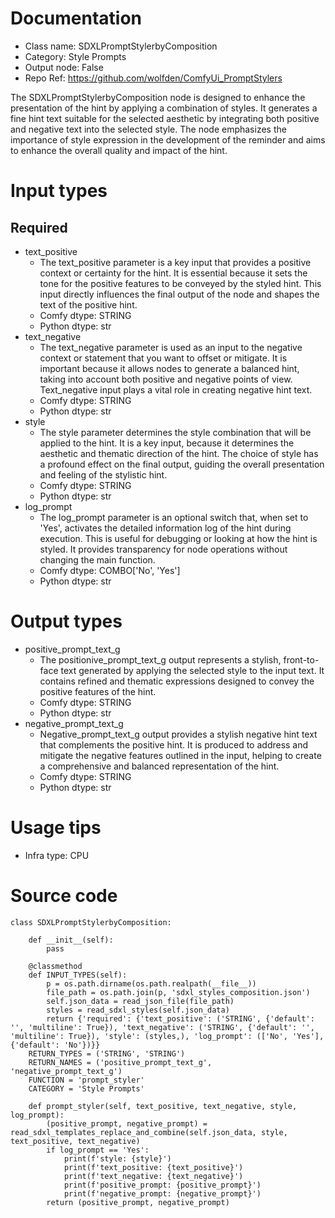 # Documentation
- Class name: SDXLPromptStylerbyComposition
- Category: Style Prompts
- Output node: False
- Repo Ref: https://github.com/wolfden/ComfyUi_PromptStylers

The SDXLPromptStylerbyComposition node is designed to enhance the presentation of the hint by applying a combination of styles. It generates a fine hint text suitable for the selected aesthetic by integrating both positive and negative text into the selected style. The node emphasizes the importance of style expression in the development of the reminder and aims to enhance the overall quality and impact of the hint.

# Input types
## Required
- text_positive
    - The text_positive parameter is a key input that provides a positive context or certainty for the hint. It is essential because it sets the tone for the positive features to be conveyed by the styled hint. This input directly influences the final output of the node and shapes the text of the positive hint.
    - Comfy dtype: STRING
    - Python dtype: str
- text_negative
    - The text_negative parameter is used as an input to the negative context or statement that you want to offset or mitigate. It is important because it allows nodes to generate a balanced hint, taking into account both positive and negative points of view. Text_negative input plays a vital role in creating negative hint text.
    - Comfy dtype: STRING
    - Python dtype: str
- style
    - The style parameter determines the style combination that will be applied to the hint. It is a key input, because it determines the aesthetic and thematic direction of the hint. The choice of style has a profound effect on the final output, guiding the overall presentation and feeling of the stylistic hint.
    - Comfy dtype: STRING
    - Python dtype: str
- log_prompt
    - The log_prompt parameter is an optional switch that, when set to 'Yes', activates the detailed information log of the hint during execution. This is useful for debugging or looking at how the hint is styled. It provides transparency for node operations without changing the main function.
    - Comfy dtype: COMBO['No', 'Yes']
    - Python dtype: str

# Output types
- positive_prompt_text_g
    - The positionive_prompt_text_g output represents a stylish, front-to-face text generated by applying the selected style to the input text. It contains refined and thematic expressions designed to convey the positive features of the hint.
    - Comfy dtype: STRING
    - Python dtype: str
- negative_prompt_text_g
    - Negative_prompt_text_g output provides a stylish negative hint text that complements the positive hint. It is produced to address and mitigate the negative features outlined in the input, helping to create a comprehensive and balanced representation of the hint.
    - Comfy dtype: STRING
    - Python dtype: str

# Usage tips
- Infra type: CPU

# Source code
```
class SDXLPromptStylerbyComposition:

    def __init__(self):
        pass

    @classmethod
    def INPUT_TYPES(self):
        p = os.path.dirname(os.path.realpath(__file__))
        file_path = os.path.join(p, 'sdxl_styles_composition.json')
        self.json_data = read_json_file(file_path)
        styles = read_sdxl_styles(self.json_data)
        return {'required': {'text_positive': ('STRING', {'default': '', 'multiline': True}), 'text_negative': ('STRING', {'default': '', 'multiline': True}), 'style': (styles,), 'log_prompt': (['No', 'Yes'], {'default': 'No'})}}
    RETURN_TYPES = ('STRING', 'STRING')
    RETURN_NAMES = ('positive_prompt_text_g', 'negative_prompt_text_g')
    FUNCTION = 'prompt_styler'
    CATEGORY = 'Style Prompts'

    def prompt_styler(self, text_positive, text_negative, style, log_prompt):
        (positive_prompt, negative_prompt) = read_sdxl_templates_replace_and_combine(self.json_data, style, text_positive, text_negative)
        if log_prompt == 'Yes':
            print(f'style: {style}')
            print(f'text_positive: {text_positive}')
            print(f'text_negative: {text_negative}')
            print(f'positive_prompt: {positive_prompt}')
            print(f'negative_prompt: {negative_prompt}')
        return (positive_prompt, negative_prompt)
```